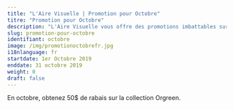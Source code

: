 ```yaml
---
title: "L'Aire Visuelle | Promotion pour Octobre"
titre: "Promotion pour Octobre"
description: "L'Aire Visuelle vous offre des promotions imbattables sur tous produits de la vue."
slug: promotion-pour-octobre
identifiant: octobre
image: /img/promotionoctobrefr.jpg
i18nlanguage: fr
startdate: 1er Octobre 2019
enddate: 31 octobre 2019
weight: 0
draft: false
---
```


En octobre, obtenez 50$ de rabais sur la collection Orgreen.
